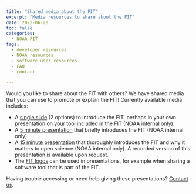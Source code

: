 ```yaml
---
title: "Shared media about the FIT"
excerpt: "Media resources to share about the FIT"
date: 2023-06-20
toc: false
categories:
  - NOAA FIT
tags:
  - developer resources
  - NOAA resources
  - software user resources
  - FAQ
  - contact

---
```


Would you like to share about the FIT with others? We have shared media that you can use to promote or explain the FIT! Currently available media includes:

- A [single slide](https://docs.google.com/presentation/d/19NT4qXHeDk7QEgkVUAfWy6jgyXIRuU91TQtIUNJMO_4/edit?usp=drive_link) (2 options) to introduce the FIT, perhaps in your own presentation on your tool included in the FIT (NOAA internal only).
- A [5 minute presentation](https://docs.google.com/presentation/d/1LQPRLXiKlNfriNo6WAEoNzTSMq3PLenQlFuXlNlxgbc/edit?usp=drive_link) that briefly introduces the FIT (NOAA internal only).
- A [15 minute presentation](https://docs.google.com/presentation/d/1XbowlSuhfavGPKylrHstZF1EwT8pntXwnF_GwQlWoKE/edit?usp=sharing) that thoroughly introduces the FIT and why it matters to open science (NOAA internal only). A recorded version of this presentation is available upon request.
- The [FIT logos](https://github.com/nmfs-ost/FIT-graphics/tree/main/FIT_logo) can be used in presentations, for example when sharing a software tool that is part of the FIT.

Having trouble accessing or need help giving these presentations? [Contact us](https://nmfs-ost.github.io/noaa-fit-resources/noaa%20fit/contact/).
